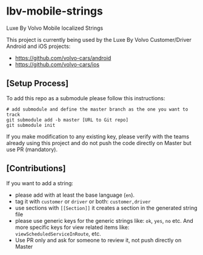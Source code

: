 # lbv-mobile-strings
Luxe By Volvo Mobile localized Strings

This project is currently being used by the Luxe By Volvo Customer/Driver Android and iOS projects:
- https://github.com/volvo-cars/android
- https://github.com/volvo-cars/ios


## [Setup Process]
To add this repo as a submodule please follow this instructions:
```
# add submodule and define the master branch as the one you want to track
git submodule add -b master [URL to Git repo]
git submodule init
```

If you make modification to any existing key, please verify with the teams already using this project and do not push the code directly on Master but use PR (mandatory).

## [Contributions]

If you want to add a string:
- please add with at least the base language (`en`).
- tag it with `customer` or `driver` or both: `customer,driver`
- use sections with `[[Section]]` it creates a section in the generated string file
- please use generic keys for the generic strings like: `ok`, `yes`, `no` etc. And more specific keys for view related items like: `viewScheduledServiceInRoute`, etc.
- Use PR only and ask for someone to review it, not push directly on Master